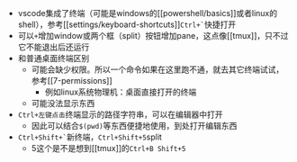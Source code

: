 - vscode集成了终端（可能是windows的[[powershell/basics]]或者linux的shell），参考[[settings/keyboard-shortcuts]]<code>Ctrl+&#96;</code>快捷打开
- 可以`+`增加window或两个框（split）按钮增加pane，这点像[[tmux]]，只不过它不能退出后还运行
- 和普通桌面终端区别
  - 可能会缺少权限。所以一个命令如果在这里跑不通，就去其它终端试试，参考[[7-permissions]]
    - 例如linux系统物理机：桌面直接打开的终端
  - 可能没法显示东西
- `Ctrl+左键点击`终端显示的路径字符串，可以在编辑器中打开
  - 因此可以结合`$(pwd)`等东西便捷地使用，到处打开编辑东西
- <code>Ctrl+Shift+&#96;</code>新终端，`Ctrl+Shift+5`split
  - 5这个是不是想到[[tmux]]的`Ctrl+B Shift+5`